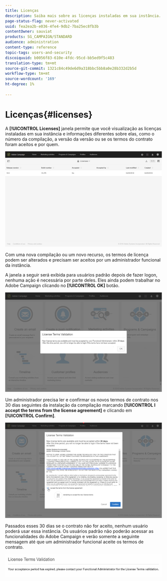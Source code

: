 ```yaml
---
title: Licenças
description: Saiba mais sobre as licenças instaladas em sua instância.
page-status-flag: never-activated
uuid: fea2ea2b-e036-4fe4-9db2-7ba25ec8fb3b
contentOwner: sauviat
products: SG_CAMPAIGN/STANDARD
audience: administration
content-type: reference
topic-tags: users-and-security
discoiquuid: b0056f83-610e-4fdc-95cd-bb5ed9f5c483
translation-type: tm+mt
source-git-commit: 1321c84c49de6d9a318bbc5bb8a0e28b332d2b5d
workflow-type: tm+mt
source-wordcount: '169'
ht-degree: 1%

---
```



# Licenças{#licenses}

A **[!UICONTROL Licenses]** janela permite que você visualização as licenças instaladas em sua instância e informações diferentes sobre elas, como o número da compilação, a versão da versão ou se os termos do contrato foram aceitos e por quem.

![](assets/license_1.png)

Com uma nova compilação ou um novo recurso, os termos de licença podem ser alterados e precisam ser aceitos por um administrador funcional da instância.

A janela a seguir será exibida para usuários padrão depois de fazer logon, nenhuma ação é necessária por parte deles. Eles ainda podem trabalhar no Adobe Campaign clicando no **[!UICONTROL OK]** botão.

![](assets/license_2.png)

Um administrador precisa ler e confirmar os novos termos de contrato nos 30 dias seguintes da instalação da compilação marcando **[!UICONTROL I accept the terms from the license agreement]** e clicando em **[!UICONTROL Confirm]**.

![](assets/license_3.png)

Passados esses 30 dias se o contrato não for aceito, nenhum usuário poderá usar essa instância. Os usuários padrão não poderão acessar as funcionalidades do Adobe Campaign e verão somente a seguinte mensagem até que um administrador funcional aceite os termos de contrato.

![](assets/license_4.png)


